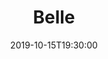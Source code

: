 ---
layout: screening

date: 2019-10-15T19:30:00
location: 03 MS 01

title: Belle
year: 2013
runtime: 1h 45m
backdrop: /uploads/belle-backdrop.jpg
poster: /uploads/belle-poster.jpg
trailer: https://www.youtube.com/watch?v=bTz5VjBscGk
overview: BELLE is inspired by the true story of Dido Elizabeth Belle, the illegitimate mixed race daughter of a Royal Navy Admiral. Raised by her aristocratic great-uncle Lord Mansfield and his wife, Belle's lineage affords her certain privileges, yet the color of her skin prevents her from fully participating in the traditions of her social standing. Left to wonder if she will ever find love, Belle falls for an idealistic young vicar's son bent on change who, with her help, shapes Lord Mansfield's role as Lord Chief Justice to end slavery in England
genres:
  - Drama
director: Amma Asante
cast:
  - Gugu Mbatha-Raw
  - Tom Wilkinson
  - Sam Reid
---